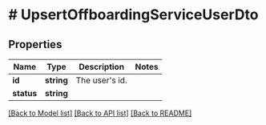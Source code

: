 # # UpsertOffboardingServiceUserDto

## Properties

Name | Type | Description | Notes
------------ | ------------- | ------------- | -------------
**id** | **string** | The user&#39;s id. |
**status** | **string** |  |

[[Back to Model list]](../../README.md#models) [[Back to API list]](../../README.md#endpoints) [[Back to README]](../../README.md)
